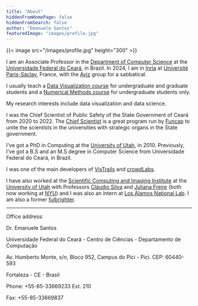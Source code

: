 ```yaml
---
title: "About"
hiddenFromHomePage: false
hiddenFromSearch: false
author: "Emanuele Santos"
featuredImage: "images/profile.jpg"
---
```

{{< image src="/images/profile.jpg" height="300" >}}


I am an Associate Professor in the [Department of Computer Science](http://portal.dc.ufc.br/) at the [Universidade Federal do Ceará](http://www.ufc.br), in Brazil. In 2024, I am in [Inria](https://www.inria.fr/en/inria-saclay-centre) at [Université Paris-Saclay](https://www.universite-paris-saclay.fr/en), France, with the [Aviz](https://aviz.fr/) group for a sabbatical.

I usually teach a [Data Visualization course](https://www.youtube.com/playlist?list=PLomBG50UAP0mPI_8F43pf6v-4pw2Jtaoi) for undergraduate and graduate students and a [Numerical Methods course](https://www.youtube.com/playlist?list=PLomBG50UAP0m9ukqkap2GqlPXOBUq8FaL) for undergraduate students only.
        
My research interests include data visualization and data science.

I was the Chief Scientist of Public Safety of the State Government of Ceará from 2020 to 2022. The [Chief Scientist](https://www.funcap.ce.gov.br/programas-de-auxilio/cientista-chefe-geral/) is a great program run by [Funcap](https://www.funcap.ce.gov.br/) to unite the scientists in the universities with strategic organs in the State government. 

I’ve got a PhD in Computing at the [University of Utah](http://www.utah.edu), in 2010. Previously, I’ve got a B.S and an M.S degree in Computer Science from Universidade Federal do Ceará, in Brazil.

I was one of the main developers of [VisTrails](http://www.vistrails.org) and [crowdLabs](http://www.crowdlabs.org).

I have also worked at the [Scientific Computing and Imaging Institute](http://www.sci.utah.edu) at the [University of Utah](http://www.utah.edu) with Professors [Cláudio Silva](https://engineering.nyu.edu/faculty/claudio-silva) and [Juliana Freire](https://engineering.nyu.edu/faculty/juliana-freire) (both now working at [NYU](https://engineering.nyu.edu/)) and I was also an intern at [Los Alamos National Lab](http://www.lanl.gov). I am also a former [fulbrighter](http://www.iie.org/Fulbright/).

-----

Office address:

Dr. Emanuele Santos

Universidade Federal do Ceará - Centro de Ciências - Departamento de Computação

Av. Humberto Monte, s/n, Bloco 952, Campus do Pici - Pici. CEP: 60440-593

Fortaleza - CE - Brasil

Phone: +55-85-33669233 Ext. 210

Fax: +55-85-33669837
